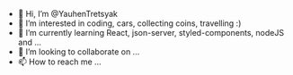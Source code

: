 - 👋 Hi, I’m @YauhenTretsyak
- 👀 I’m interested in coding, cars, collecting coins, travelling :)
- 🌱 I’m currently learning React, json-server, styled-components, nodeJS and ...
- 💞️ I’m looking to collaborate on ...
- 📫 How to reach me ...

<!---
YauhenTretsyak/YauhenTretsyak is a ✨ special ✨ repository because its `README.md` (this file) appears on your GitHub profile.
You can click the Preview link to take a look at your changes.
--->
